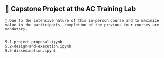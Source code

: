 ## 🏢 Capstone Project at the AC Training Lab

```{note}
🔑 Due to the intensive nature of this in-person course and to maximize value to the participants, completion of the previous four courses are mandatory.
```

```{include} description.md
```

```{nbgallery}
5.1-project-proposal.ipynb
5.2-design-and-execution.ipynb
5.3-dissemination.ipynb
```

